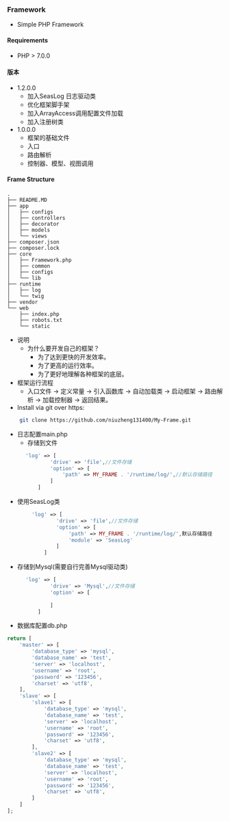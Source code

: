 ### Framework
- Simple PHP Framework
#### Requirements
  - PHP > 7.0.0
#### 版本
- 1.2.0.0
    - 加入SeasLog 日志驱动类
    - 优化框架脚手架
    - 加入ArrayAccess调用配置文件加载
    - 加入注册树类
- 1.0.0.0
    - 框架的基础文件
    - 入口
    - 路由解析
    - 控制器、模型、视图调用
#### Frame Structure
    .
    ├── README.MD
    ├── app
    │   ├── configs
    │   ├── controllers
    │   ├── decorator
    │   ├── models
    │   └── views
    ├── composer.json
    ├── composer.lock
    ├── core
    │   ├── Framework.php
    │   ├── common
    │   ├── configs
    │   └── lib
    ├── runtime
    │   ├── log
    │   └── twig
    ├── vendor
    └── web
        ├── index.php
        ├── robots.txt
        └── static
- 说明
  - 为什么要开发自己的框架？
      - 为了达到更快的开发效率。
      - 为了更高的运行效率。
      - 为了更好地理解各种框架的底层。
- 框架运行流程
  - 入口文件 -> 定义常量 -> 引入函数库 -> 自动加载类 -> 启动框架 -> 路由解析 -> 加载控制器 -> 返回结果。
- Install via git over https:
```bash
    git clone https://github.com/niuzheng131400/My-Frame.git
```
- 日志配置main.php
  - 存储到文件
```php  
      'log' => [
              'drive' => 'file',//文件存储
              'option' => [
                  'path' => MY_FRAME . '/runtime/log/',//默认存储路径
              ]
          ]
```      
  - 使用SeasLog类
```php  
        'log' => [
                'drive' => 'file',//文件存储
                'option' => [
                    'path' => MY_FRAME . '/runtime/log/',默认存储路径
                    'module' => 'SeasLog'
                ]
            ]
```
  - 存储到Mysql(需要自行完善Mysql驱动类)
```php  
      'log' => [
              'drive' => 'Mysql',//文件存储
              'option' => [
                  
              ]
          ]
```
- 数据库配置db.php 
```php
return [
    'master' => [
        'database_type' => 'mysql',
        'database_name' => 'test',
        'server' => 'localhost',
        'username' => 'root',
        'password' => '123456',
        'charset' => 'utf8',
    ],
    'slave' => [
        'slave1' => [
            'database_type' => 'mysql',
            'database_name' => 'test',
            'server' => 'localhost',
            'username' => 'root',
            'password' => '123456',
            'charset' => 'utf8',
        ],
        'slave2' => [
            'database_type' => 'mysql',
            'database_name' => 'test',
            'server' => 'localhost',
            'username' => 'root',
            'password' => '123456',
            'charset' => 'utf8',
        ]
    ]
];
```
  
    
